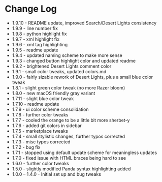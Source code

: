 # Change Log

* 1.9.10 - README update, improved Search/Desert Lights consistency
* 1.9.9 - line number fix
* 1.9.8 - python highlight fix
* 1.9.7 - xml highlight fix
* 1.9.6 - xml tag highlighting
* 1.9.5 - readme update
* 1.9.4 - updated naming scheme to make more sense
* 1.9.3 - changed button highlight color and updated readme
* 1.9.2 - brightened Desert Lights comment color
* 1.9.1 - small color tweaks, updated colors.md
* 1.9.0 - fairly sizable rework of Desert Lights, plus a small blue color tweak
* 1.8.1 - slight green color tweak (no more Razer bloom)
* 1.8.0 - new macOS friendly gray variant
* 1.7.11 - slight blue color tweak
* 1.7.10 - readme update
* 1.7.9 - ui color scheme consolidation
* 1.7.8 - further color tweaks
* 1.7.7 - cooled the orange to be a little bit more sherbet-y
* 1.7.6 - added git colors in sidebar
* 1.7.5 - marketplace tweaks
* 1.7.4 - small stylistic changes, further typos corrected
* 1.7.3 - misc typos corrected
* 1.7.2 - bug fix
* 1.7.1 - stopped using default update scheme for meaningless updates
* 1.7.0 - fixed issue with HTML braces being hard to see
* 1.6.0 - further color tweaks
* 1.5.0 - slightly modified Panda syntax highlighting added
* 1.0.0 – 1.4.0 - Initial set up and bug tweaks